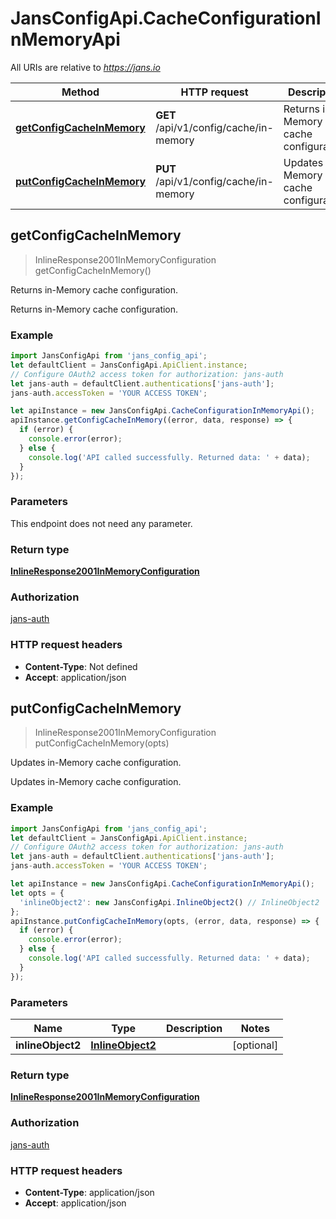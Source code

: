 # JansConfigApi.CacheConfigurationInMemoryApi

All URIs are relative to *https://jans.io*

Method | HTTP request | Description
------------- | ------------- | -------------
[**getConfigCacheInMemory**](CacheConfigurationInMemoryApi.md#getConfigCacheInMemory) | **GET** /api/v1/config/cache/in-memory | Returns in-Memory cache configuration.
[**putConfigCacheInMemory**](CacheConfigurationInMemoryApi.md#putConfigCacheInMemory) | **PUT** /api/v1/config/cache/in-memory | Updates in-Memory cache configuration.



## getConfigCacheInMemory

> InlineResponse2001InMemoryConfiguration getConfigCacheInMemory()

Returns in-Memory cache configuration.

Returns in-Memory cache configuration.

### Example

```javascript
import JansConfigApi from 'jans_config_api';
let defaultClient = JansConfigApi.ApiClient.instance;
// Configure OAuth2 access token for authorization: jans-auth
let jans-auth = defaultClient.authentications['jans-auth'];
jans-auth.accessToken = 'YOUR ACCESS TOKEN';

let apiInstance = new JansConfigApi.CacheConfigurationInMemoryApi();
apiInstance.getConfigCacheInMemory((error, data, response) => {
  if (error) {
    console.error(error);
  } else {
    console.log('API called successfully. Returned data: ' + data);
  }
});
```

### Parameters

This endpoint does not need any parameter.

### Return type

[**InlineResponse2001InMemoryConfiguration**](InlineResponse2001InMemoryConfiguration.md)

### Authorization

[jans-auth](../README.md#jans-auth)

### HTTP request headers

- **Content-Type**: Not defined
- **Accept**: application/json


## putConfigCacheInMemory

> InlineResponse2001InMemoryConfiguration putConfigCacheInMemory(opts)

Updates in-Memory cache configuration.

Updates in-Memory cache configuration.

### Example

```javascript
import JansConfigApi from 'jans_config_api';
let defaultClient = JansConfigApi.ApiClient.instance;
// Configure OAuth2 access token for authorization: jans-auth
let jans-auth = defaultClient.authentications['jans-auth'];
jans-auth.accessToken = 'YOUR ACCESS TOKEN';

let apiInstance = new JansConfigApi.CacheConfigurationInMemoryApi();
let opts = {
  'inlineObject2': new JansConfigApi.InlineObject2() // InlineObject2 | 
};
apiInstance.putConfigCacheInMemory(opts, (error, data, response) => {
  if (error) {
    console.error(error);
  } else {
    console.log('API called successfully. Returned data: ' + data);
  }
});
```

### Parameters


Name | Type | Description  | Notes
------------- | ------------- | ------------- | -------------
 **inlineObject2** | [**InlineObject2**](InlineObject2.md)|  | [optional] 

### Return type

[**InlineResponse2001InMemoryConfiguration**](InlineResponse2001InMemoryConfiguration.md)

### Authorization

[jans-auth](../README.md#jans-auth)

### HTTP request headers

- **Content-Type**: application/json
- **Accept**: application/json

